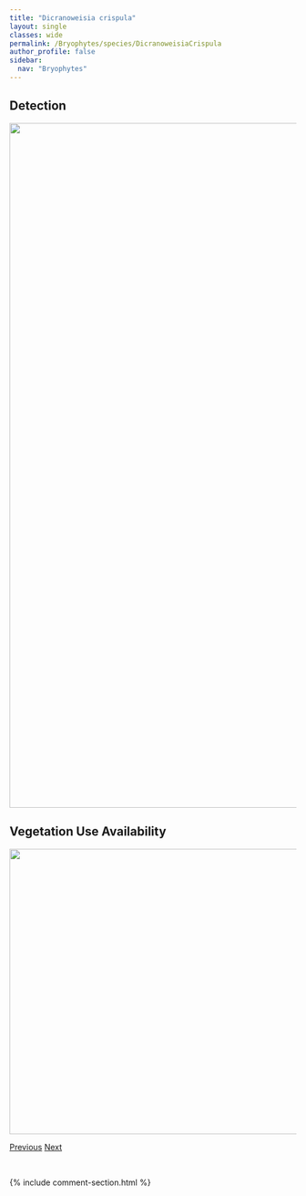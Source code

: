 ```yaml
---
title: "Dicranoweisia crispula"
layout: single
classes: wide
permalink: /Bryophytes/species/DicranoweisiaCrispula
author_profile: false
sidebar:
  nav: "Bryophytes"
---
```


<h2>Detection</h2>

<a href="https://drive.google.com/uc?export=view&id=1eJIMx3ytp5fpKAAUEyCZNy1jLPhWb4mE">
<img src="https://drive.google.com/uc?export=view&id=1eJIMx3ytp5fpKAAUEyCZNy1jLPhWb4mE" height = "1200" width = "800">
</a>


<h2>Vegetation Use Availability</h2>

<a href="https://drive.google.com/uc?export=view&id=1JP7s9em6B_20HuCPUClFcIDCMyYpRSE3">
<img src="https://drive.google.com/uc?export=view&id=1JP7s9em6B_20HuCPUClFcIDCMyYpRSE3" height = "500" width = "1000">
</a>


<a href="/DevelopmentWebsite/Bryophytes/species/DicranellaVaria" class="pagination--pager" title="Dicranella varia">Previous</a> <a href="/DevelopmentWebsite/Bryophytes/species/DicranumBonjeanii" class="pagination--pager" title="Dicranum bonjeanii">Next</a>

<p>&nbsp;</p>

{% include comment-section.html %}
